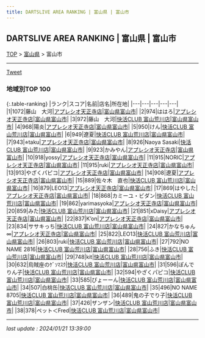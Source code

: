```yaml
---
title: DARTSLIVE AREA RANKING | 富山県 | 富山市
---
```

## DARTSLIVE AREA RANKING | 富山県 | 富山市

[TOP](/darts/rank/) > [富山県](/darts/rank/富山県/) > 富山市

___

<a href="https://twitter.com/share?ref_src=twsrc%5Etfw" data-text="DARTSLIVE AREA RANKING | 富山県富山市" class="twitter-share-button" data-via="DARTSLIVE" data-hashtags="DARTSLIVE" data-related="DARTSLIVE" data-show-count="false">Tweet</a>

### 地域別TOP 100

{:.table-ranking}
|ランク|スコア|名前|店名|所在地|
|---|---|---|---|---|
|1|1072|藤山　大河|<a href="https://search.dartslive.com/jp/shop/57437bd3078f291ab21333aee1bd51e4">アプレシオ天正寺店</a>|<a href="/darts/rank/富山県/富山市">富山県富山市</a>|
|2|974|ははろ|<a href="https://search.dartslive.com/jp/shop/57437bd3078f291ab21333aee1bd51e4">アプレシオ天正寺店</a>|<a href="/darts/rank/富山県/富山市">富山県富山市</a>|
|3|972|藤山　大河|<a href="https://search.dartslive.com/jp/shop/5d9a19ef7b583749790ab824ce8730e5">快活CLUB 富山荒川店</a>|<a href="/darts/rank/富山県/富山市">富山県富山市</a>|
|4|968|陽炎|<a href="https://search.dartslive.com/jp/shop/57437bd3078f291ab21333aee1bd51e4">アプレシオ天正寺店</a>|<a href="/darts/rank/富山県/富山市">富山県富山市</a>|
|5|950|けん|<a href="https://search.dartslive.com/jp/shop/5d9a19ef7b583749790ab824ce8730e5">快活CLUB 富山荒川店</a>|<a href="/darts/rank/富山県/富山市">富山県富山市</a>|
|6|949|遼夏|<a href="https://search.dartslive.com/jp/shop/5d9a19ef7b583749790ab824ce8730e5">快活CLUB 富山荒川店</a>|<a href="/darts/rank/富山県/富山市">富山県富山市</a>|
|7|943|⭐︎taku|<a href="https://search.dartslive.com/jp/shop/57437bd3078f291ab21333aee1bd51e4">アプレシオ天正寺店</a>|<a href="/darts/rank/富山県/富山市">富山県富山市</a>|
|8|926|Naoya Sasaki|<a href="https://search.dartslive.com/jp/shop/5d9a19ef7b583749790ab824ce8730e5">快活CLUB 富山荒川店</a>|<a href="/darts/rank/富山県/富山市">富山県富山市</a>|
|9|923|かみやん|<a href="https://search.dartslive.com/jp/shop/57437bd3078f291ab21333aee1bd51e4">アプレシオ天正寺店</a>|<a href="/darts/rank/富山県/富山市">富山県富山市</a>|
|10|918|yossy|<a href="https://search.dartslive.com/jp/shop/57437bd3078f291ab21333aee1bd51e4">アプレシオ天正寺店</a>|<a href="/darts/rank/富山県/富山市">富山県富山市</a>|
|11|915|NORIC|<a href="https://search.dartslive.com/jp/shop/57437bd3078f291ab21333aee1bd51e4">アプレシオ天正寺店</a>|<a href="/darts/rank/富山県/富山市">富山県富山市</a>|
|11|915|ruki|<a href="https://search.dartslive.com/jp/shop/57437bd3078f291ab21333aee1bd51e4">アプレシオ天正寺店</a>|<a href="/darts/rank/富山県/富山市">富山県富山市</a>|
|13|913|やざくパピコ|<a href="https://search.dartslive.com/jp/shop/57437bd3078f291ab21333aee1bd51e4">アプレシオ天正寺店</a>|<a href="/darts/rank/富山県/富山市">富山県富山市</a>|
|14|908|遼夏|<a href="https://search.dartslive.com/jp/shop/57437bd3078f291ab21333aee1bd51e4">アプレシオ天正寺店</a>|<a href="/darts/rank/富山県/富山市">富山県富山市</a>|
|15|889|佐々木　直也|<a href="https://search.dartslive.com/jp/shop/5d9a19ef7b583749790ab824ce8730e5">快活CLUB 富山荒川店</a>|<a href="/darts/rank/富山県/富山市">富山県富山市</a>|
|16|879|LEO13|<a href="https://search.dartslive.com/jp/shop/57437bd3078f291ab21333aee1bd51e4">アプレシオ天正寺店</a>|<a href="/darts/rank/富山県/富山市">富山県富山市</a>|
|17|869|はやした|<a href="https://search.dartslive.com/jp/shop/57437bd3078f291ab21333aee1bd51e4">アプレシオ天正寺店</a>|<a href="/darts/rank/富山県/富山市">富山県富山市</a>|
|18|868|カミーユ・ビダン|<a href="https://search.dartslive.com/jp/shop/5d9a19ef7b583749790ab824ce8730e5">快活CLUB 富山荒川店</a>|<a href="/darts/rank/富山県/富山市">富山県富山市</a>|
|19|862|yarimasyoka|<a href="https://search.dartslive.com/jp/shop/57437bd3078f291ab21333aee1bd51e4">アプレシオ天正寺店</a>|<a href="/darts/rank/富山県/富山市">富山県富山市</a>|
|20|859|みた|<a href="https://search.dartslive.com/jp/shop/5d9a19ef7b583749790ab824ce8730e5">快活CLUB 富山荒川店</a>|<a href="/darts/rank/富山県/富山市">富山県富山市</a>|
|21|851|xDaisy|<a href="https://search.dartslive.com/jp/shop/57437bd3078f291ab21333aee1bd51e4">アプレシオ天正寺店</a>|<a href="/darts/rank/富山県/富山市">富山県富山市</a>|
|22|837|K’on|<a href="https://search.dartslive.com/jp/shop/57437bd3078f291ab21333aee1bd51e4">アプレシオ天正寺店</a>|<a href="/darts/rank/富山県/富山市">富山県富山市</a>|
|23|834|ササキっち|<a href="https://search.dartslive.com/jp/shop/5d9a19ef7b583749790ab824ce8730e5">快活CLUB 富山荒川店</a>|<a href="/darts/rank/富山県/富山市">富山県富山市</a>|
|24|827|かなちゅん∞|<a href="https://search.dartslive.com/jp/shop/57437bd3078f291ab21333aee1bd51e4">アプレシオ天正寺店</a>|<a href="/darts/rank/富山県/富山市">富山県富山市</a>|
|25|822|LEO13|<a href="https://search.dartslive.com/jp/shop/5d9a19ef7b583749790ab824ce8730e5">快活CLUB 富山荒川店</a>|<a href="/darts/rank/富山県/富山市">富山県富山市</a>|
|26|803|ruki|<a href="https://search.dartslive.com/jp/shop/5d9a19ef7b583749790ab824ce8730e5">快活CLUB 富山荒川店</a>|<a href="/darts/rank/富山県/富山市">富山県富山市</a>|
|27|792|NO NAME 2816|<a href="https://search.dartslive.com/jp/shop/5d9a19ef7b583749790ab824ce8730e5">快活CLUB 富山荒川店</a>|<a href="/darts/rank/富山県/富山市">富山県富山市</a>|
|28|756|ふき|<a href="https://search.dartslive.com/jp/shop/5d9a19ef7b583749790ab824ce8730e5">快活CLUB 富山荒川店</a>|<a href="/darts/rank/富山県/富山市">富山県富山市</a>|
|29|748|kit|<a href="https://search.dartslive.com/jp/shop/5d9a19ef7b583749790ab824ce8730e5">快活CLUB 富山荒川店</a>|<a href="/darts/rank/富山県/富山市">富山県富山市</a>|
|30|632|烏賊座のｹﾞｿﾏｽｸ|<a href="https://search.dartslive.com/jp/shop/5d9a19ef7b583749790ab824ce8730e5">快活CLUB 富山荒川店</a>|<a href="/darts/rank/富山県/富山市">富山県富山市</a>|
|31|596|ぽんでりん子|<a href="https://search.dartslive.com/jp/shop/5d9a19ef7b583749790ab824ce8730e5">快活CLUB 富山荒川店</a>|<a href="/darts/rank/富山県/富山市">富山県富山市</a>|
|32|594|やざくパピコ|<a href="https://search.dartslive.com/jp/shop/5d9a19ef7b583749790ab824ce8730e5">快活CLUB 富山荒川店</a>|<a href="/darts/rank/富山県/富山市">富山県富山市</a>|
|33|585|ぴょーーん|<a href="https://search.dartslive.com/jp/shop/5d9a19ef7b583749790ab824ce8730e5">快活CLUB 富山荒川店</a>|<a href="/darts/rank/富山県/富山市">富山県富山市</a>|
|34|507|白桃缶|<a href="https://search.dartslive.com/jp/shop/5d9a19ef7b583749790ab824ce8730e5">快活CLUB 富山荒川店</a>|<a href="/darts/rank/富山県/富山市">富山県富山市</a>|
|35|496|NO NAME 8705|<a href="https://search.dartslive.com/jp/shop/5d9a19ef7b583749790ab824ce8730e5">快活CLUB 富山荒川店</a>|<a href="/darts/rank/富山県/富山市">富山県富山市</a>|
|36|489|鬼の子でり子|<a href="https://search.dartslive.com/jp/shop/5d9a19ef7b583749790ab824ce8730e5">快活CLUB 富山荒川店</a>|<a href="/darts/rank/富山県/富山市">富山県富山市</a>|
|37|426|ザンザン|<a href="https://search.dartslive.com/jp/shop/5d9a19ef7b583749790ab824ce8730e5">快活CLUB 富山荒川店</a>|<a href="/darts/rank/富山県/富山市">富山県富山市</a>|
|38|378|ペット＜Fred|<a href="https://search.dartslive.com/jp/shop/5d9a19ef7b583749790ab824ce8730e5">快活CLUB 富山荒川店</a>|<a href="/darts/rank/富山県/富山市">富山県富山市</a>|



___

_last update : 2024/01/21 13:39:00_


<script src="https://cdnjs.cloudflare.com/ajax/libs/jquery/3.6.1/jquery.min.js" integrity="sha512-aVKKRRi/Q/YV+4mjoKBsE4x3H+BkegoM/em46NNlCqNTmUYADjBbeNefNxYV7giUp0VxICtqdrbqU7iVaeZNXA==" crossorigin="anonymous" referrerpolicy="no-referrer"></script>
<script src="https://cdnjs.cloudflare.com/ajax/libs/jquery.tablesorter/2.31.3/js/jquery.tablesorter.min.js" integrity="sha512-qzgd5cYSZcosqpzpn7zF2ZId8f/8CHmFKZ8j7mU4OUXTNRd5g+ZHBPsgKEwoqxCtdQvExE5LprwwPAgoicguNg==" crossorigin="anonymous" referrerpolicy="no-referrer"></script>
<link rel="stylesheet" href="https://cdnjs.cloudflare.com/ajax/libs/jquery.tablesorter/2.31.3/css/theme.default.min.css" integrity="sha512-wghhOJkjQX0Lh3NSWvNKeZ0ZpNn+SPVXX1Qyc9OCaogADktxrBiBdKGDoqVUOyhStvMBmJQ8ZdMHiR3wuEq8+w==" crossorigin="anonymous" referrerpolicy="no-referrer" />
<script>
$(function() {
    $(".table-ranking").tablesorter({sortList:[[0, 0]]});
});
</script>

<script async src="https://platform.twitter.com/widgets.js" charset="utf-8"></script>